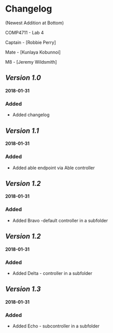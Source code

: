 # Changelog 
(Newest Addition at Bottom)

COMP4711 - Lab 4

Captain - [Robbie Perry]

Mate - [Kunlaya Kobunnoi]

M8 - [Jeremy Wildsmith]

## *Version 1.0*
#### 2018-01-31 
### Added
- Added changelog

## *Version 1.1*
#### 2018-01-31 
### Added
- Added able endpoint via Able controller

## *Version 1.2*
#### 2018-01-31 
### Added
- Added Bravo -default controller in a subfolder

## *Version 1.2*
#### 2018-01-31 
### Added
- Added Delta - controller in a subfolder

## *Version 1.3*
#### 2018-01-31 
### Added
- Added Echo - subcontroller in a subfolder
